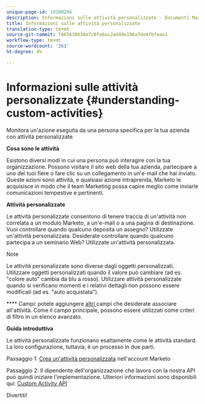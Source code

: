 ```yaml
---
unique-page-id: 10100266
description: Informazioni sulle attività personalizzate - Documenti Marketo - Documentazione prodotto
title: Informazioni sulle attività personalizzate
translation-type: tm+mt
source-git-commit: f865630638e7c0fe6ac2a449e196a7de4fbfeea1
workflow-type: tm+mt
source-wordcount: '261'
ht-degree: 0%

---
```



# Informazioni sulle attività personalizzate {#understanding-custom-activities}

Monitora un&#39;azione eseguita da una persona specifica per la tua azienda con attività personalizzate.

**Cosa sono le attività**

Esistono diversi modi in cui una persona può interagire con la tua organizzazione. Possono visitare il sito web della tua azienda, partecipare a uno dei tuoi fiere o fare clic su un collegamento in un&#39;e-mail che hai inviato. Queste azioni sono attività, e qualsiasi azione intraprenda, Marketo le acquisisce in modo che il team Marketing possa capire meglio come inviarle comunicazioni tempestive e pertinenti.

**Attività personalizzate**

Le attività personalizzate consentono di tenere traccia di un&#39;attività non correlata a un modulo Marketo, a un&#39;e-mail o a una pagina di destinazione. Vuoi controllare quando qualcuno deposita un assegno? Utilizzate un&#39;attività personalizzata. Desiderate controllare quando qualcuno partecipa a un seminario Web? Utilizzate un&#39;attività personalizzata.

>[!NOTE]
>
>Le attività personalizzate sono diverse dagli oggetti personalizzati. Utilizzare oggetti personalizzati quando il valore può cambiare (ad es. &quot;colore auto&quot; cambia da blu a rosso). Utilizzare attività personalizzate quando si verificano momenti e i relativi dettagli non possono essere modificati (ad es. &quot;auto acquistata&quot;).

**** Campi: potete aggiungere  [altri ](/help/marketo/product-docs/administration/marketo-custom-activities/add-edit-delete-marketo-custom-activity-fields.md) campi che desiderate associare all&#39;attività. Come il campo principale, possono essere utilizzati come criteri di filtro in un elenco avanzato.

**Guida introduttiva**

Le attività personalizzate funzionano esattamente come le attività standard. La loro configurazione, tuttavia, è un processo in due parti.

Passaggio 1: [Crea un&#39;attività personalizzata](/help/marketo/product-docs/administration/marketo-custom-activities/create-a-custom-activity.md) nell&#39;account Marketo

Passaggio 2: Il dipendente dell&#39;organizzazione che lavora con la nostra API può quindi iniziare l&#39;implementazione. Ulteriori informazioni sono disponibili qui: [Custom Activity API](https://developers.marketo.com/documentation/rest/add-custom-activities/)

Divertiti!
